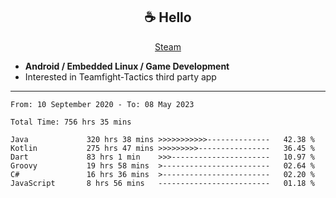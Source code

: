 <h2 align="center"> ☕ Hello </h2>

<p align="center">
  <a href="https://steamcommunity.com/id/Niforances/">Steam</a>
</p>

 - **Android / Embedded Linux / Game Development**
 - Interested in Teamfight-Tactics third party app

------

<!--START_SECTION:waka-->

```text
From: 10 September 2020 - To: 08 May 2023

Total Time: 756 hrs 35 mins

Java             320 hrs 38 mins >>>>>>>>>>>--------------   42.38 %
Kotlin           275 hrs 47 mins >>>>>>>>>----------------   36.45 %
Dart             83 hrs 1 min    >>>----------------------   10.97 %
Groovy           19 hrs 58 mins  >------------------------   02.64 %
C#               16 hrs 36 mins  >------------------------   02.20 %
JavaScript       8 hrs 56 mins   -------------------------   01.18 %
```

<!--END_SECTION:waka-->
